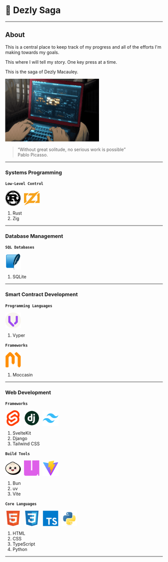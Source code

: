 # 🎒 Dezly Saga 
___

## About

This is a central place to keep track of my progress and all of the efforts I'm making
towards my goals.

This where I will tell my story. One key press at a time. 

This is the saga of Dezly Macauley.

<img src="./.readme/dezly_saga.gif" width="300" height="200" />

>“Without great solitude, no serious work is possible”
> <br>Pablo Picasso.

___
### Systems Programming

**`Low-Level Control`**
<div style="display: flex; align-items: center; justify-content: flex-start; gap: 10px;">
    <img src="./.readme/rust.png" width="50" height="50" alt="Rust Logo" />
    <img src="./.readme/zig.png" width="50" height="50" alt="Zig Logo" />
</div>

1. Rust
2. Zig
___
### Database Management

**`SQL Databases`**
<div style="display: flex; align-items: center; justify-content: flex-start; gap: 10px;">
    <img src="./.readme/sqlite.png" width="50" height="50" alt="SQLite Logo" />
</div>

1. SQLite

___
### Smart Contract Development

**`Programming Languages`**
<div style="display: flex; align-items: center; justify-content: flex-start; gap: 10px;">
    <img src="./.readme/vyper.png" width="50" height="50" alt="Vyper Logo" />
</div>

1. Vyper

**`Frameworks`**

<div style="display: flex; align-items: center; justify-content: flex-start; gap: 10px;">
    <img src="./.readme/moccasin.png" width="50" height="50" alt="Moccasin Logo" />
</div>

1. Moccasin

___
### Web Development 

**`Frameworks`**
<div style="display: flex; align-items: center; justify-content: flex-start; gap: 10px;">
    <img src="./.readme/sveltekit.png" width="50" height="50" alt="SvelteKit Logo" />
    <img src="./.readme/django.png" width="50" height="50" alt="Django Logo" />
    <img src="./.readme/tailwindcss.png" width="50" height="50" alt="Tailwind CSS Logo" />
</div>

1. SvelteKit
2. Django
3. Tailwind CSS

**`Build Tools`**
<div style="display: flex; align-items: center; justify-content: flex-start; gap: 10px;">
    <img src="./.readme/bun.png" width="50" height="50" alt="Bun Logo" />
    <img src="./.readme/uv.png" width="50" height="50" alt="uv Logo" />
    <img src="./.readme/vite.png" width="50" height="50" alt="Vite Logo" />
</div>

1. Bun
2. uv
3. Vite

**`Core Languages`**
<div style="display: flex; align-items: center; justify-content: flex-start; gap: 10px;">
    <img src="./.readme/html.png" width="50" height="50" alt="HTML Logo" />
    <img src="./.readme/css.png" width="50" height="50" alt="CSS Logo" />
    <img src="./.readme/typescript.png" width="50" height="50" alt="TypeScript Logo" />
    <img src="./.readme/python.png" width="50" height="50" alt="Python Logo" />
</div>

1. HTML
2. CSS 
3. TypeScript
4. Python
___
